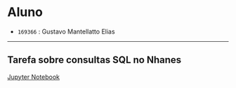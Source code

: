 # Aluno

- `169366` : Gustavo Mantellatto Elias

***

## Tarefa sobre consultas SQL no Nhanes
[Jupyter Notebook](https://github.com/gustavopir/MC536/blob/main/lab03/notebook/lab03-nhanes.ipynb)
